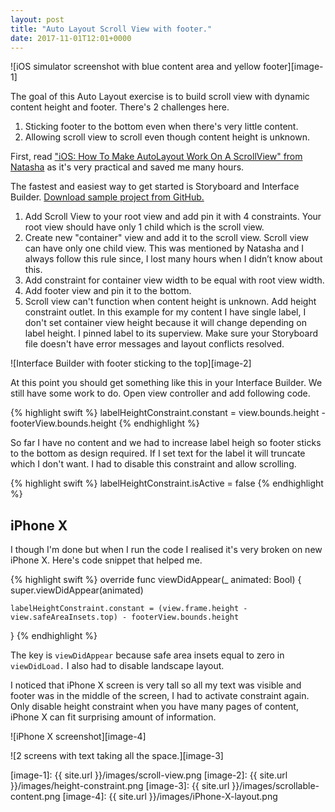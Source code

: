 ```yaml
---
layout: post
title: "Auto Layout Scroll View with footer."
date: 2017-11-01T12:01+0000
---
```


![iOS simulator screenshot with blue content area and yellow footer][image-1]

The goal of this Auto Layout exercise is to build scroll view with dynamic content height and footer. There's 2 challenges here.

1. Sticking footer to the bottom even when there's very little content.
2. Allowing scroll view to scroll even though content height is unknown.

First, read ["iOS: How To Make AutoLayout Work On A ScrollView" from Natasha][1] as it's very practical and saved me many hours.

The fastest and easiest way to get started is Storyboard and Interface Builder.  [Download sample project from GitHub.][2]

1. Add Scroll View to your root view and add pin it with 4 constraints. Your root view should have only 1 child which is the scroll view. 
2. Create new "container" view and add it to the scroll view. Scroll view can have only one child view. This was mentioned by Natasha and I always follow this rule since, I lost many hours when I didn’t know about this.
3. Add constraint for container view width to be equal with root view width.
4. Add footer view and pin it to the bottom.
5. Scroll view can't function when content height is unknown. Add height constraint outlet. In this example for my content I have single label, I don't set container view height because it will change depending on label height. I pinned label to its superview. Make sure your Storyboard file doesn't have error messages and layout conflicts resolved.

![Interface Builder with footer sticking to the top][image-2]

At this point you should get something like this in your Interface Builder. We still have some work to do. Open view controller and add following code.

{% highlight swift %}
labelHeightConstraint.constant = view.bounds.height - footerView.bounds.height
{% endhighlight %}

So far I have no content and we had to increase label heigh so footer sticks to the bottom as design required. If I set text for the label it will truncate which I don't want. I had to disable this constraint and allow scrolling.

{% highlight swift %}
labelHeightConstraint.isActive = false
{% endhighlight %}


## iPhone X

I though I'm done but when I run the code I realised it's very broken on new iPhone X. Here's code snippet that helped me.

{% highlight swift %}
override func viewDidAppear(_ animated: Bool) {
	super.viewDidAppear(animated)
	
	labelHeightConstraint.constant = (view.frame.height - view.safeAreaInsets.top) - footerView.bounds.height
}
{% endhighlight %}

The key is `viewDidAppear` because safe area insets equal to zero in `viewDidLoad.` I also had to disable landscape layout. 

I noticed that iPhone X screen is very tall so all my text was visible and footer was in the middle of the screen, I had to activate constraint again. Only disable height constraint when you have many pages of content, iPhone X can fit surprising amount of information.

![iPhone X screenshot][image-4]

![2 screens with text taking all the space.][image-3]

[1]:	https://www.natashatherobot.com/ios-autolayout-scrollview/
[2]:    https://github.com/borisyurkevich/Scroll-View-with-Footer

[image-1]:	{{ site.url }}/images/scroll-view.png
[image-2]:  {{ site.url }}/images/height-constraint.png
[image-3]:  {{ site.url }}/images/scrollable-content.png
[image-4]:  {{ site.url }}/images/iPhone-X-layout.png

